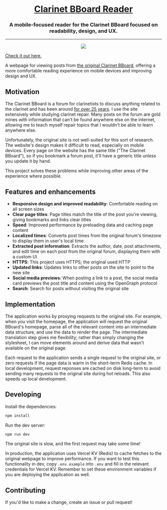 <h1 align="center">
<a href="https://clarinet-bboard.vercel.app/">Clarinet BBoard Reader</a>
</h1>

<h3 align="center">
A mobile-focused reader for the Clarinet BBoard focused on readability, design,
and UX.
</h3>

---

<p align="center"><img src="hero.png"></p>

<a href="https://clarinet-bboard.vercel.app/">Check it out here.</a>

A webpage for viewing posts from [the original Clarinet
BBoard](http://test.woodwind.org/clarinet/BBoard/list.html?f=1), offering a more
comfortable reading experience on mobile devices and improving design and UX.

## Motivation

The Clarinet BBoard is a forum for clarinetists to discuss anything related to
the clarinet and has been around [for over 25
years](http://test.woodwind.org/clarinet/BBoard/list.html?f=1&t=917070343&a=2).
I use the site extensively while studying clarinet repair. Many posts on the
forum are gold mines with information that can't be found anywhere else on the
internet, allowing me to teach myself repair topics that I wouldn't be able to
learn anywhere else.

Unfortunately, the original site is not well-suited for this sort of research.
The website's design makes it difficult to read, especially on mobile devices.
Every page on the website has the same title ("The Clarinet BBoard"), so if you
bookmark a forum post, it'll have a generic title unless you update it by hand.

This project solves these problems while improving other areas of the experience
where possible.

## Features and enhancements

- **Responsive design and improved readability**: Comfortable reading on all
screen sizes
- **Clear page titles**: Page titles match the title of the post you're viewing,
giving bookmarks and links clear titles
- **Speed**: Improved performance by preloading data and caching page content
- **Localized times**: Converts post times from the original forum's timezone to
display them in user's local time
- **Extracted post information**: Extracts the author, date, post attachments,
and edit time on each post from the original forum, displaying them with a
custom UI
- **HTTPS**: This project uses HTTPS; the original used HTTP
- **Updated links**: Updates links to other posts on the site to point to the
  new site
- **Social media previews**: When posting a link to a post, the social media
card previews the post title and content using the OpenGraph protocol
- **Search**: Search for posts without visiting the original site

## Implementation

The application works by proxying requests to the original site. For example,
when you visit the homepage, the application will request the original BBoard's
homepage, parse all of the relevant content into an intermediate data structure,
and use the data to render the page. The intermediate translation step gives me
flexibility; rather than simply changing the stylesheet, I can move elements
around and derive data that wasn't available on the original page.

Each request to the application sends a single request to the original site, or
zero requests if the page data is warm in the short-term Redis cache. In local
development, request reponses are cached on disk long-term to avoid sending many
requests to the original site during hot reloads. This also speeds up local
development.

## Developing

Install the dependencies:

```bash
npm install
```

Run the dev server:

```bash
npm run dev
```

The original site is slow, and the first request may take some time!

In production, the application uses Vercel KV (Redis) to cache fetches to the
original webpage to improve performance. If you want to test this functionality
in dev, copy `.env.example` into `.env` and fill in the relevant credentials for
Vercel KV. Remember to set these environment variables if you are deploying the
application as well.

## Contributing

If you'd like to make a change, create an issue or pull request!
